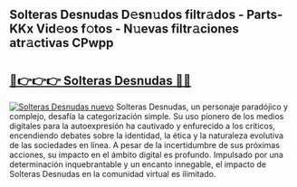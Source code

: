 ## Solteras Desnudas D𝚎sn𝚞dos filtr𝚊dos - Parts-KKx Vid𝚎os f𝚘tos - N𝚞evas filtr𝚊ciones atr𝚊ctivas CPwpp

# <h2><a href="http://mbb0u2h.tromn.icu/?c=Solteras+Desnudas">🔗👉👉👉 Solteras Desnudas 🔗🔗</a></h2>

[![Solteras Desnudas nuevo](https://i.imgur.com/pEAQMta.gif)](http://mbb0u2h.tromn.icu/?c=Solteras+Desnudas)
Solteras Desnudas, un personaje paradójico y complejo, desafía la categorización simple. Su uso pionero de los medios digitales para la autoexpresión ha cautivado y enfurecido a los críticos, encendiendo debates sobre la identidad, la ética y la naturaleza evolutiva de las sociedades en línea. A pesar de la incertidumbre de sus próximas acciones, su impacto en el ámbito digital es profundo. Impulsado por una determinación inquebrantable y un encanto innegable, el impacto de Solteras Desnudas en la comunidad virtual es ilimitado.
